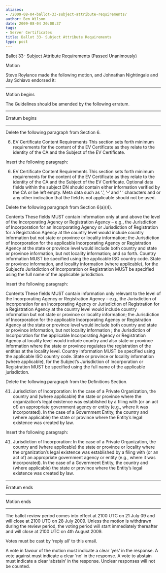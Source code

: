 ```yaml
---
aliases:
- /2009-08-04-ballot-33-subject-attribute-requirements/
author: Ben Wilson
date: 2009-08-04 20:00:37
tags:
- Server Certificates
title: Ballot 33- Subject Attribute Requirements
type: post
---
```


Ballot 33- Subject Attribute Requirements (Passed Unanimously)

Motion

Steve Roylance made the following motion, and Johnathan Nightingale and Jay Schiavo endorsed it:

______________________________________________________________________

Motion begins

The Guidelines should be amended by the following erratum.

______________________________________________________________________

Erratum begins

______________________________________________________________________

Delete the following paragraph from Section 6.

6. EV Certificate Content Requirements This section sets forth minimum requirements for the content of the EV Certificate as they relate to the identity of the CA and the Subject of the EV Certificate.

Insert the following paragraph:

6. EV Certificate Content Requirements This section sets forth minimum requirements for the content of the EV Certificate as they relate to the identity of the CA and the Subject of the EV Certificate. Optional data fields within the subject DN should contain either information verified by the CA or be left empty. Meta data such as ‘.’, ‘-‘ and ‘ ‘ characters and or any other indication that the field is not applicable should not be used.

Delete the following paragraph from Section 6(a)(4).

Contents These fields MUST contain information only at and above the level of the Incorporating Agency or Registration Agency – e.g., the Jurisdiction of Incorporation for an Incorporating Agency or Jurisdiction of Registration for a Registration Agency at the country level would include country information but not state or province or locality information; the Jurisdiction of Incorporation for the applicable Incorporating Agency or Registration Agency at the state or province level would include both country and state or province information, but not locality information; and so forth. Country information MUST be specified using the applicable ISO country code. State or province information, and locality information (where applicable), for the Subject’s Jurisdiction of Incorporation or Registration MUST be specified using the full name of the applicable jurisdiction.

Insert the following paragraph:

Contents These fields MUST contain information only relevant to the level of the Incorporating Agency or Registration Agency – e.g., the Jurisdiction of Incorporation for an Incorporating Agency or Jurisdiction of Registration for a Registration Agency at the country level would include country information but not state or province or locality information; the Jurisdiction of Incorporation for the applicable Incorporating Agency or Registration Agency at the state or province level would include both country and state or province information, but not locality information ; the Jurisdiction of Incorporation for the applicable Incorporating Agency or Registration Agency at locality level would include country and also state or province information where the state or province regulates the registration of the entities at the locality level. Country information MUST be specified using the applicable ISO country code. State or province or locality information (where applicable), for the Subject’s Jurisdiction of Incorporation or Registration MUST be specified using the full name of the applicable jurisdiction.

Delete the following paragraph from the Definitions Section.

41. Jurisdiction of Incorporation: In the case of a Private Organization, the country and (where applicable) the state or province where the organization’s legal existence was established by a filing with (or an act of) an appropriate government agency or entity (e.g., where it was incorporated). In the case of a Government Entity, the country and (where applicable) the state or province where the Entity’s legal existence was created by law.

Insert the following paragraph:

41. Jurisdiction of Incorporation: In the case of a Private Organization, the country and (where applicable) the state or province or locality where the organization’s legal existence was established by a filing with (or an act of) an appropriate government agency or entity (e.g., where it was incorporated). In the case of a Government Entity, the country and (where applicable) the state or province where the Entity’s legal existence was created by law.

______________________________________________________________________

Erratum ends

______________________________________________________________________

Motion ends

______________________________________________________________________

The ballot review period comes into effect at 2100 UTC on 21 July 09 and will close at 2100 UTC on 28 July 2009. Unless the motion is withdrawn during the review period, the voting period will start immediately thereafter and will close at 2100 UTC on 4th August 2009.

Votes must be cast by ‘reply all’ to this email.

A vote in favour of the motion must indicate a clear ‘yes’ in the response. A vote against must indicate a clear ‘no’ in the response. A vote to abstain must indicate a clear ‘abstain’ in the response. Unclear responses will not be counted.